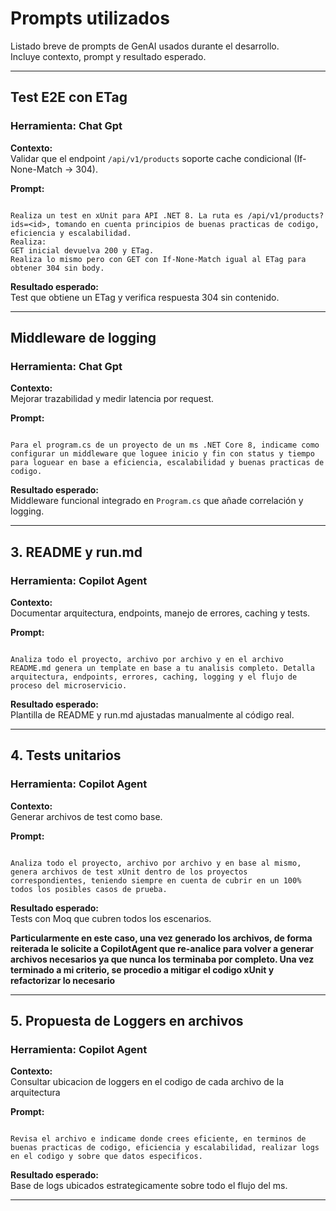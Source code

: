 # Prompts utilizados

Listado breve de prompts de GenAI usados durante el desarrollo.  
Incluye contexto, prompt y resultado esperado.

---

## Test E2E con ETag
### Herramienta: Chat Gpt

**Contexto:**  
Validar que el endpoint `/api/v1/products` soporte cache condicional (If-None-Match → 304).

**Prompt:**  
```

Realiza un test en xUnit para API .NET 8. La ruta es /api/v1/products?ids=<id>, tomando en cuenta principios de buenas practicas de codigo, eficiencia y escalabilidad.
Realiza:
GET inicial devuelva 200 y ETag.
Realiza lo mismo pero con GET con If-None-Match igual al ETag para obtener 304 sin body.

```

**Resultado esperado:**  
Test que obtiene un ETag y verifica respuesta 304 sin contenido.

---

## Middleware de logging
### Herramienta: Chat Gpt

**Contexto:**  
Mejorar trazabilidad y medir latencia por request.

**Prompt:**  
```

Para el program.cs de un proyecto de un ms .NET Core 8, indicame como configurar un middleware que loguee inicio y fin con status y tiempo para loguear en base a eficiencia, escalabilidad y buenas practicas de codigo.

```

**Resultado esperado:**  
Middleware funcional integrado en `Program.cs` que añade correlación y logging.

---

## 3. README y run.md
### Herramienta: Copilot Agent

**Contexto:**  
Documentar arquitectura, endpoints, manejo de errores, caching y tests.

**Prompt:**  
```

Analiza todo el proyecto, archivo por archivo y en el archivo README.md genera un template en base a tu analisis completo. Detalla arquitectura, endpoints, errores, caching, logging y el flujo de proceso del microservicio.

```

**Resultado esperado:**  
Plantilla de README y run.md ajustadas manualmente al código real.

---

## 4. Tests unitarios
### Herramienta: Copilot Agent

**Contexto:**  
Generar archivos de test como base.

**Prompt:**  
```

Analiza todo el proyecto, archivo por archivo y en base al mismo, genera archivos de test xUnit dentro de los proyectos correspondientes, teniendo siempre en cuenta de cubrir en un 100% todos los posibles casos de prueba.

```

**Resultado esperado:**  
Tests con Moq que cubren todos los escenarios.

**Particularmente en este caso, una vez generado los archivos, de forma reiterada le solicite a CopilotAgent que re-analice para volver a generar archivos necesarios ya que nunca los terminaba por completo. Una vez terminado a mi criterio, se procedio a mitigar el codigo xUnit y refactorizar lo necesario**

---

## 5. Propuesta de Loggers en archivos 
### Herramienta: Copilot Agent

**Contexto:**  
Consultar ubicacion de loggers en el codigo de cada archivo de la arquitectura 

**Prompt:**  
```

Revisa el archivo e indicame donde crees eficiente, en terminos de buenas practicas de codigo, eficiencia y escalabilidad, realizar logs en el codigo y sobre que datos especificos.

```

**Resultado esperado:**  
Base de logs ubicados estrategicamente sobre todo el flujo del ms.

---